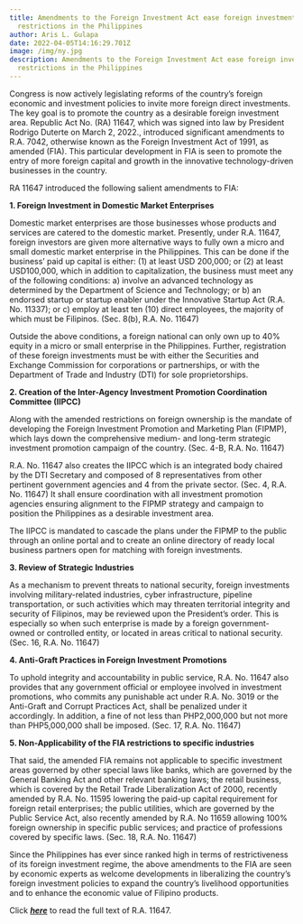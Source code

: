 ```yaml
---
title: Amendments to the Foreign Investment Act ease foreign investment
  restrictions in the Philippines
author: Aris L. Gulapa
date: 2022-04-05T14:16:29.701Z
image: /img/ny.jpg
description: Amendments to the Foreign Investment Act ease foreign investment
  restrictions in the Philippines
---
```

Congress is now actively legislating reforms of the country’s foreign economic and investment policies to invite more foreign direct investments. The key goal is to promote the country as a desirable foreign investment area. Republic Act No. (RA) 11647, which was signed into law by President Rodrigo Duterte on March 2, 2022., introduced significant amendments to R.A. 7042, otherwise known as the Foreign Investment Act of 1991, as amended (FIA). This particular development in FIA is seen to promote the entry of more foreign capital and growth in the innovative technology-driven businesses in the country.

RA 11647 introduced the following salient amendments to FIA:

**1. Foreign Investment in Domestic Market Enterprises**

Domestic market enterprises are those businesses whose products and services are catered to the domestic market. Presently, under R.A. 11647, foreign investors are given more alternative ways to fully own a micro and small domestic market enterprise in the Philippines. This can be done if the business’ paid up capital is either: (1) at least USD 200,000; or (2) at least USD100,000, which in addition to capitalization, the business must meet any of the following conditions: 
a)	involve an advanced technology as determined by the Department of Science and Technology; or
b)	an endorsed startup or startup enabler under the Innovative Startup Act (R.A. No. 11337); or
c)	employ at least ten (10) direct employees, the majority of which must be Filipinos. (Sec. 8(b), R.A. No. 11647)

Outside the above conditions, a foreign national can only own up to 40% equity in a micro or small enterprise in the Philippines. Further, registration of these foreign investments must be with either the Securities and Exchange Commission for corporations or partnerships, or with the Department of Trade and Industry (DTI) for sole proprietorships. 

**2. Creation of the Inter-Agency Investment Promotion Coordination Committee (IIPCC)**

Along with the amended restrictions on foreign ownership is the mandate of developing the Foreign Investment Promotion and Marketing Plan (FIPMP), which lays down the comprehensive medium- and long-term strategic investment promotion campaign of the country. (Sec. 4-B, R.A. No. 11647) 

R.A. No. 11647 also creates the IIPCC which is an integrated body chaired by the DTI Secretary and composed of 8 representatives from other pertinent government agencies and 4 from the private sector. (Sec. 4, R.A. No. 11647) It shall ensure coordination with all investment promotion agencies ensuring alignment to the FIPMP strategy and campaign to position the Philippines as a desirable investment area.

The IIPCC is mandated to cascade the plans under the FIPMP to the public through an online portal and to create an online directory of ready local business partners open for matching with foreign investments.

**3. Review of Strategic Industries**

As a mechanism to prevent threats to national security, foreign investments involving military-related industries, cyber infrastructure, pipeline transportation, or such activities which may threaten territorial integrity and security of Filipinos, may be reviewed upon the President’s order. This is especially so when such enterprise is made by a foreign government-owned or controlled entity, or located in areas critical to national security. (Sec. 16, R.A. No. 11647)

**4. Anti-Graft Practices in Foreign Investment Promotions**

To uphold integrity and accountability in public service, R.A. No. 11647 also provides that any government official or employee involved in investment promotions, who commits any punishable act under R.A. No. 3019 or the Anti-Graft and Corrupt Practices Act, shall be penalized under it accordingly. In addition, a fine of not less than PHP2,000,000 but not more than PHP5,000,000 shall be imposed. (Sec. 17, R.A. No. 11647)

**5. Non-Applicability of the FIA restrictions to specific industries**

That said, the amended FIA remains not applicable to specific investment areas governed by other special laws like banks, which are governed by the General Banking Act and other relevant banking laws; the retail business, which is covered by the Retail Trade Liberalization Act of 2000, recently amended by R.A. No. 11595 lowering the paid-up capital requirement for foreign retail enterprises; the public utilities, which are governed by the Public Service Act, also recently amended by R.A. No 11659 allowing 100% foreign ownership in specific public services; and practice of professions covered by specific laws. (Sec. 18, R.A. No. 11647)

Since the Philippines has ever since ranked high in terms of restrictiveness of its foreign investment regime, the above amendments to the FIA are seen by economic experts as welcome developments in liberalizing the country’s foreign investment policies to expand the country’s livelihood opportunities and to enhance the economic value of Filipino products. 

Click ***[here](https://www.officialgazette.gov.ph/downloads/2022/03mar/20220302-RA-11647-RRD.pdf)*** to read the full text of R.A. 11647.